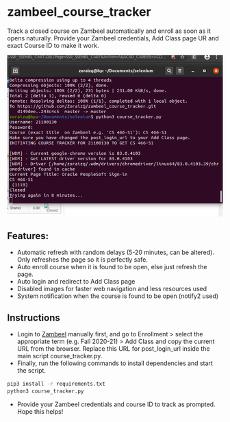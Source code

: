 # zambeel_course_tracker
Track a closed course on Zambeel automatically and enroll as soon as it opens naturally. Provide your Zambeel credentials, Add Class page UR and exact Course ID to make it work.

![ss](ss.png)

## Features:
- Automatic refresh with random delays (5-20 minutes, can be altered). Only refreshes the page so it is perfectly safe.
- Auto enroll course when it is found to be open, else just refresh the page.
- Auto login and redirect to Add Class page
- Disabled images for faster web navigation and less resources used
- System notification when the course is found to be open (notify2 used)

## Instructions
- Login to [Zambeel](https://zambeel.lums.edu.pk/) manually first, and go to Enrollment > select the appropriate term (e.g. Fall 2020-21) > Add Class and copy the current URL from the browser. Replace this URL for post_login_url inside the main script course_tracker.py.
- Finally, run the following commands to install dependencies and start the script.
```sh
pip3 install -r requirements.txt 
python3 course_tracker.py
```
- Provide your Zambeel credentials and course ID to track as prompted. Hope this helps!
